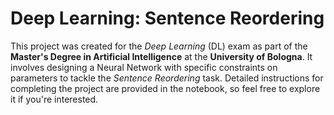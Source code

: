 # Deep Learning: Sentence Reordering

This project was created for the _Deep Learning_ (DL) exam as part of the **Master's Degree in Artificial Intelligence** at the **University of Bologna**.
It involves designing a Neural Network with specific constraints on parameters to tackle the _Sentence Reordering_ task.
Detailed instructions for completing the project are provided in the notebook, so feel free to explore it if you're interested.